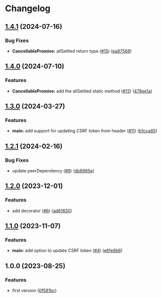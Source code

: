 # Changelog

## [1.4.1](https://github.com/gravity-ui/sdk/compare/v1.4.0...v1.4.1) (2024-07-16)


### Bug Fixes

* **CancellablePromise:** allSettled return type ([#15](https://github.com/gravity-ui/sdk/issues/15)) ([ea87568](https://github.com/gravity-ui/sdk/commit/ea875687230a93fb339f62bb4091f1f6009ba4e2))

## [1.4.0](https://github.com/gravity-ui/sdk/compare/v1.3.0...v1.4.0) (2024-07-10)


### Features

* **CancellablePromise:** add the allSettled static method ([#13](https://github.com/gravity-ui/sdk/issues/13)) ([478ee1a](https://github.com/gravity-ui/sdk/commit/478ee1aa68c7919cc78780d4cc1eba90bcfac634))

## [1.3.0](https://github.com/gravity-ui/sdk/compare/v1.2.1...v1.3.0) (2024-03-27)


### Features

* **main:** add support for updating CSRF token from header ([#11](https://github.com/gravity-ui/sdk/issues/11)) ([b1cca85](https://github.com/gravity-ui/sdk/commit/b1cca85f4835268d1a6e514264ba1d8461ee6f19))

## [1.2.1](https://github.com/gravity-ui/sdk/compare/v1.2.0...v1.2.1) (2024-02-16)


### Bug Fixes

* update peerDependency ([#9](https://github.com/gravity-ui/sdk/issues/9)) ([db8985e](https://github.com/gravity-ui/sdk/commit/db8985e20fdd62e98d7e11dd261606bf407c398f))

## [1.2.0](https://github.com/gravity-ui/sdk/compare/v1.1.0...v1.2.0) (2023-12-01)


### Features

* add decorator ([#6](https://github.com/gravity-ui/sdk/issues/6)) ([ad61830](https://github.com/gravity-ui/sdk/commit/ad618309b7eac4d2eb7cbe0c5f9e91d96b897614))

## [1.1.0](https://github.com/gravity-ui/sdk/compare/v1.0.0...v1.1.0) (2023-11-07)


### Features

* **main:** add option to update CSRF token ([#4](https://github.com/gravity-ui/sdk/issues/4)) ([e6fe8b6](https://github.com/gravity-ui/sdk/commit/e6fe8b629de4b57f8bc8f2f643ee4d8d08230b7f))

## 1.0.0 (2023-08-25)


### Features

* first version ([0f581bc](https://github.com/gravity-ui/sdk/commit/0f581bc08e1e1c6ba92731a12cd011c3a548e3b4))
